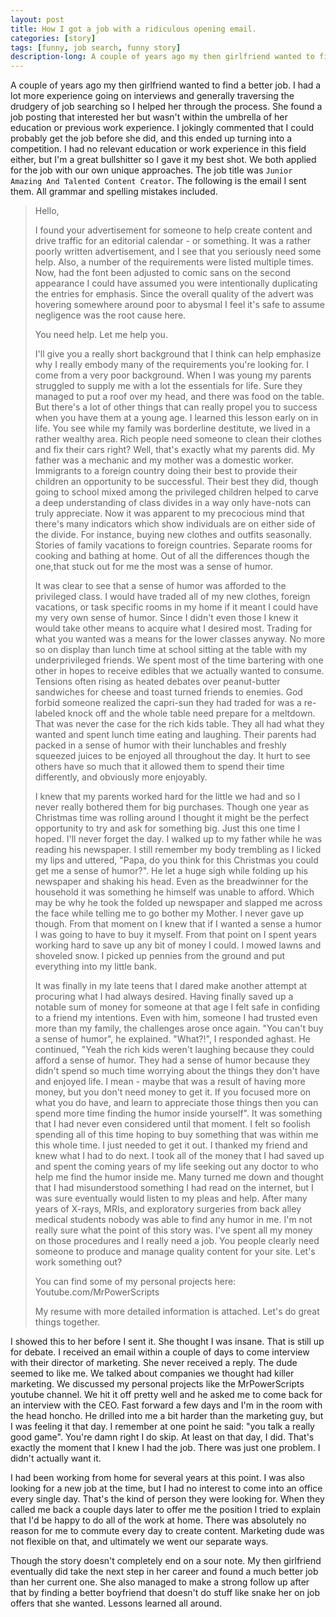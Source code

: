 ```yaml
---
layout: post
title: How I got a job with a ridiculous opening email.
categories: [story]
tags: [funny, job search, funny story]
description-long: A couple of years ago my then girlfriend wanted to find a better job. I had a lot more experience going on interviews and generally traversing the drudgery of job searching so I helped her through the process. She found a job posting that interested her but wasn't within the umbrella of her education or previous work experience. I jokingly commented that I could probably get the job before she did, and this ended up turning into a competition. I had no relevant education or work experience in this field either, but I'm a great bullshitter so I gave it my best shot. We both applied for the job with our own unique approaches.
---
```


A couple of years ago my then girlfriend wanted to find a better job. I had a lot more experience going on interviews and generally traversing the drudgery of job searching so I helped her through the process. She found a job posting that interested her but wasn't within the umbrella of her education or previous work experience. I jokingly commented that I could probably get the job before she did, and this ended up turning into a competition. I had no relevant education or work experience in this field either, but I'm a great bullshitter so I gave it my best shot. We both applied for the job with our own unique approaches. The job title was `Junior Amazing And Talented Content Creator`. The following is the email I sent them. All grammar and spelling mistakes included.

>Hello,
>
>I found your advertisement for someone to help create content and drive traffic for an editorial calendar - or something. It was a rather poorly written advertisement, and I see that you seriously need some help. Also, a number of the requirements were listed multiple times. Now, had the font been adjusted to comic sans on the second appearance I could have assumed you were intentionally duplicating the entries for emphasis. Since the overall quality of the advert was hovering somewhere around poor to abysmal I feel it's safe to assume negligence was the root cause here.
>
>You need help. Let me help you.
>
>I'll give you a really short background that I think can help emphasize why I really embody many of the requirements you're looking for. I come from a very poor background. When I was young my parents struggled to supply me with a lot the essentials for life. Sure they managed to put a roof over my head, and there was food on the table. But there's a lot of other things that can really propel you to success when you have them at a young age. I learned this lesson early on in life.
>You see while my family was borderline destitute, we lived in a rather wealthy area. Rich people need someone to clean their clothes and fix their cars right? Well, that's exactly what my parents did. My father was a mechanic and my mother was a domestic worker. Immigrants to a foreign country doing their best to provide their children an opportunity to be successful. Their best they did, though going to school mixed among the privileged children helped to carve a deep understanding of class divides in a way only have-nots can truly appreciate. Now it was apparent to my precocious mind that there's many indicators which show individuals are on either side of the divide. For instance, buying new clothes and outfits seasonally. Stories of family vacations to foreign countries. Separate rooms for cooking and bathing at home. Out of all the differences though the one,that stuck out for me the most was a sense of humor.
>
>It was clear to see that a sense of humor was afforded to the privileged class. I would have traded all of my new clothes, foreign vacations, or task specific rooms in my home if it meant I could have my very own sense of humor. Since I didn't even those I knew it would take other means to acquire what I desired most. Trading for what you wanted was a means for the lower classes anyway. No more so on display than lunch time at school sitting at the table with my underprivileged friends. We spent most of the time bartering with one other in hopes to receive edibles that we actually wanted to consume. Tensions often rising as heated debates over peanut-butter sandwiches for cheese and toast turned friends to enemies. God forbid someone realized the capri-sun they had traded for was a re-labeled knock off and the whole table need prepare for a meltdown. That was never the case for the rich kids table. They all had what they wanted and spent lunch time eating and laughing. Their parents had packed in a sense of humor with their lunchables and freshly squeezed juices to be enjoyed all throughout the day. It hurt to see others have so much that it allowed them to spend their time differently, and obviously more enjoyably.
>
>I knew that my parents worked hard for the little we had and so I never really bothered them for big purchases. Though one year as Christmas time was rolling around I thought it might be the perfect opportunity to try and ask for something big. Just this one time I hoped. I'll never forget the day. I walked up to my father while he was reading his newspaper. I still remember my body trembling as I licked my lips and uttered, "Papa, do you think for this Christmas you could get me a sense of humor?". He let a huge sigh while folding up his newspaper and shaking his head. Even as the breadwinner for the household it was something he himself was unable to afford. Which may be why he took the folded up newspaper and slapped me across the face while telling me to go bother my Mother. I never gave up though. From that moment on I knew that if I wanted a sense a humor I was going to have to buy it myself.
>From that point on I spent years working hard to save up any bit of money I could. I mowed lawns and shoveled snow. I picked up pennies from the ground and put everything into my little bank.
>
>It was finally in my late teens that I dared make another attempt at procuring what I had always desired. Having finally saved up a notable sum of money for someone at that age I felt safe in confiding to a friend my intentions. Even with him, someone I had trusted even more than my family, the challenges arose once again. "You can't buy a sense of humor", he explained. "What?!", I responded aghast. He continued, "Yeah the rich kids weren't laughing because they could afford a sense of humor. They had a sense of humor because they didn't spend so much time worrying about the things they don't have and enjoyed life. I mean - maybe that was a result of having more money, but you don't need money to get it. If you focused more on what you do have, and learn to appreciate those things then you can spend more time finding the humor inside yourself". It was something that I had never even considered until that moment. I felt so foolish spending all of this time hoping to buy something that was within me this whole time. I just needed to get it out. I thanked my friend and knew what I had to do next. I took all of the money that I had saved up and spent the coming years of my life seeking out any doctor to who help me find the humor inside me. Many turned me down and thought that I had misunderstood something I had read on the internet, but I was sure eventually would listen to my pleas and help. After many years of X-rays, MRIs, and exploratory surgeries from back alley medical students nobody was able to find any humor in me. I'm not really sure what the point of this story was. I've spent all my money on those procedures and I really need a job. You people clearly need someone to produce and manage quality content for your site. Let's work something out?
>
>You can find some of my personal projects here:
>Youtube.com/MrPowerScripts
>
>My resume with more detailed information is attached. Let's do great things together.

I showed this to her before I sent it. She thought I was insane. That is still up for debate. I received an email within a couple of days to come interview with their director of marketing. She never received a reply. The dude seemed to like me. We talked about companies we thought had killer marketing. We discussed my personal projects like the MrPowerScripts youtube channel. We hit it off pretty well and he asked me to come back for an interview with the CEO. Fast forward a few days and I'm in the room with the head honcho. He drilled into me a bit harder than the marketing guy, but I was feeling it that day. I remember at one point he said: "you talk a really good game". You're damn right I do skip. At least on that day, I did. That's exactly the moment that I knew I had the job. There was just one problem. I didn't actually want it.

I had been working from home for several years at this point. I was also looking for a new job at the time, but I had no interest to come into an office every single day. That's the kind of person they were looking for. When they called me back a couple days later to offer me the position I tried to explain that I'd be happy to do all of the work at home. There was absolutely no reason for me to commute every day to create content. Marketing dude was not flexible on that, and ultimately we went our separate ways.

Though the story doesn't completely end on a sour note. My then girlfriend eventually did take the next step in her career and found a much better job than her current one. She also managed to make a strong follow up after that by finding a better boyfriend that doesn't do stuff like snake her on job offers that she wanted. Lessons learned all around.
